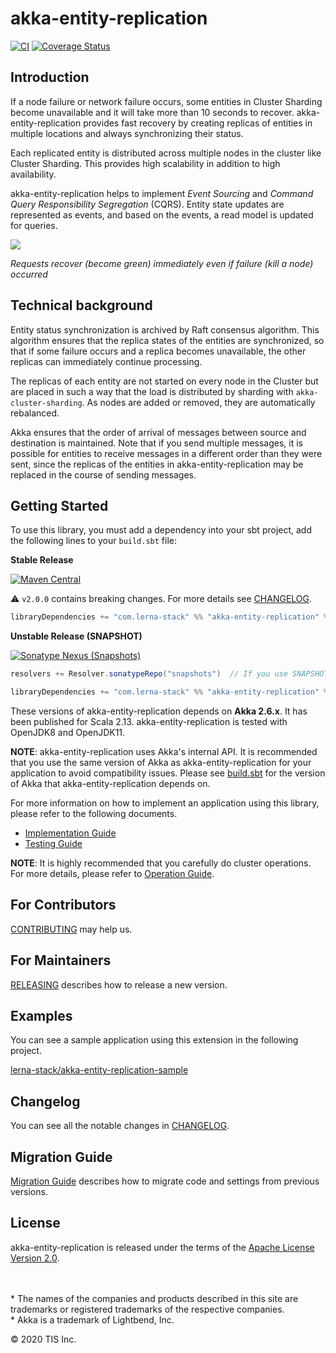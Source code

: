 akka-entity-replication
===

[![CI](https://github.com/lerna-stack/akka-entity-replication/workflows/CI/badge.svg?branch=master)](https://github.com/lerna-stack/akka-entity-replication/actions?query=workflow%3ACI+branch%3Amaster)
[![Coverage Status](https://coveralls.io/repos/github/lerna-stack/akka-entity-replication/badge.svg)](https://coveralls.io/github/lerna-stack/akka-entity-replication)

## Introduction

If a node failure or network failure occurs, some entities in Cluster Sharding become unavailable and it will take more than 10 seconds to recover. akka-entity-replication provides fast recovery by creating replicas of entities in multiple locations and always synchronizing their status. 

Each replicated entity is distributed across multiple nodes in the cluster like Cluster Sharding. This provides high scalability in addition to high availability.

akka-entity-replication helps to implement *Event Sourcing* and *Command Query Responsibility Segregation* (CQRS). Entity state updates are represented as events, and based on the events, a read model is updated for queries.

![](docs/images/demo.apng)

*Requests recover (become green) immediately even if failure (kill a node) occurred*

## Technical background

Entity status synchronization is archived by Raft consensus algorithm. This algorithm ensures that the replica states of the entities are synchronized, so that if some failure occurs and a replica becomes unavailable, the other replicas can immediately continue processing.

The replicas of each entity are not started on every node in the Cluster but are placed in such a way that the load is distributed by sharding with `akka-cluster-sharding`. As nodes are added or removed, they are automatically rebalanced.

Akka ensures that the order of arrival of messages between source and destination is maintained. Note that if you send multiple messages, it is possible for entities to receive messages in a different order than they were sent, since the replicas of the entities in akka-entity-replication may be replaced in the course of sending messages.

## Getting Started

To use this library, you must add a dependency into your sbt project, add the following lines to your `build.sbt` file:

**Stable Release**

[![Maven Central](https://img.shields.io/maven-central/v/com.lerna-stack/akka-entity-replication_2.13?color=%23005cb2&label=stable)](https://mvnrepository.com/artifact/com.lerna-stack/akka-entity-replication) 

⚠️ `v2.0.0` contains breaking changes. For more details see [CHANGELOG](./CHANGELOG.md).

```scala
libraryDependencies += "com.lerna-stack" %% "akka-entity-replication" % "X.X.X"
```

**Unstable Release (SNAPSHOT)**

[![Sonatype Nexus (Snapshots)](https://img.shields.io/nexus/s/com.lerna-stack/akka-entity-replication_2.13?color=%237B1FA2&label=unstable&server=https%3A%2F%2Foss.sonatype.org)](https://oss.sonatype.org/index.html#nexus-search;gav~com.lerna-stack~akka-entity-replication_*~~~)

```scala
resolvers += Resolver.sonatypeRepo("snapshots")  // If you use SNAPSHOT, you need to refer to Sonatype

libraryDependencies += "com.lerna-stack" %% "akka-entity-replication" % "X.X.X-SNAPSHOT"
```

These versions of akka-entity-replication depends on **Akka 2.6.x**. It has been published for Scala 2.13.
akka-entity-replication is tested with OpenJDK8 and OpenJDK11.

**NOTE**: akka-entity-replication uses Akka's internal API.
It is recommended that you use the same version of Akka as akka-entity-replication for your application to avoid compatibility issues.
Please see [build.sbt](./build.sbt) for the version of Akka that akka-entity-replication depends on.

For more information on how to implement an application using this library, please refer to the following documents.

- [Implementation Guide](docs/typed/implementation_guide.md)
- [Testing Guide](docs/typed/testing_guide.md)

**NOTE**: It is highly recommended that you carefully do cluster operations.
For more details, please refer to [Operation Guide](docs/operation_guide.md).

## For Contributors

[CONTRIBUTING](CONTRIBUTING.md) may help us.

## For Maintainers

[RELEASING](RELEASING.md) describes how to release a new version.

## Examples

You can see a sample application using this extension in the following project.

[lerna-stack/akka-entity-replication-sample](https://github.com/lerna-stack/akka-entity-replication-sample)

## Changelog

You can see all the notable changes in [CHANGELOG](CHANGELOG.md).

## Migration Guide

[Migration Guide](docs/migration_guide.md) describes how to migrate code and settings from previous versions.

## License

akka-entity-replication is released under the terms of the [Apache License Version 2.0](./LICENSE).

<!-- Escape to set blank lines and use "*" -->
\
\
\* The names of the companies and products described in this site are trademarks or registered trademarks of the respective companies.  
\* Akka is a trademark of Lightbend, Inc.

© 2020 TIS Inc.
